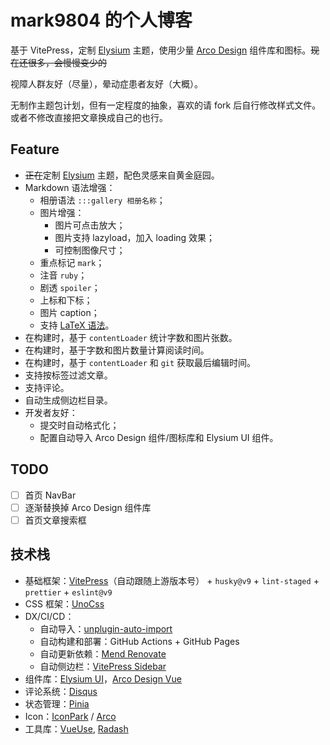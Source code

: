 # mark9804 的个人博客

基于 VitePress，定制 [Elysium](./docs/.vitepress/theme/components/ElysiumUI) 主题，使用少量 [Arco Design](https://arco.design/vue/) 组件库和图标。~~现在还很多，会慢慢变少的~~

视障人群友好（尽量），晕动症患者友好（大概）。

无制作主题包计划，但有一定程度的抽象，喜欢的请 fork 后自行修改样式文件。或者不修改直接把文章换成自己的也行。

## Feature

- ~~正在~~定制 [Elysium](./docs/.vitepress/theme/components/ElysiumUI) 主题，配色灵感来自黄金庭园。
- Markdown 语法增强：
  - 相册语法 `:::gallery 相册名称`；
  - 图片增强：
    - 图片可点击放大；
    - 图片支持 lazyload，加入 loading 效果；
    - 可控制图像尺寸；
  - 重点标记 `mark`；
  - 注音 `ruby`；
  - 剧透 `spoiler`；
  - 上标和下标；
  - 图片 caption；
  - 支持 [LaTeX 语法](https://www.latex-project.org/)。
- 在构建时，基于 `contentLoader` 统计字数和图片张数。
- 在构建时，基于字数和图片数量计算阅读时间。
- 在构建时，基于 `contentLoader` 和 `git` 获取最后编辑时间。
- 支持按标签过滤文章。
- 支持评论。
- 自动生成侧边栏目录。
- 开发者友好：
  - 提交时自动格式化；
  - 配置自动导入 Arco Design 组件/图标库和 Elysium UI 组件。

## TODO

- [ ] 首页 NavBar
- [ ] 逐渐替换掉 Arco Design 组件库
- [ ] 首页文章搜索框

## 技术栈

- 基础框架：[VitePress](https://vitepress.vuejs.org/)（自动跟随上游版本号） + `husky@v9` + `lint-staged` + `prettier` + `eslint@v9`
- CSS 框架：[UnoCss](https://unocss.dev/)
- DX/CI/CD：
  - 自动导入：[unplugin-auto-import](https://github.com/unplugin/unplugin-auto-import#readme)
  - 自动构建和部署：GitHub Actions + GitHub Pages
  - 自动更新依赖：[Mend Renovate](https://www.mend.io/renovate-free/)
  - 自动侧边栏：[VitePress Sidebar](https://vitepress-sidebar.jooy2.com)
- 组件库：[Elysium UI](./docs/.vitepress/theme/components/ElysiumUI)，[Arco Design Vue](https://arco.design/vue/)
- 评论系统：[Disqus](https://disqus.com/)
- 状态管理：[Pinia](https://pinia.vuejs.org/)
- Icon：[IconPark](https://iconpark.bytedance.com/) / [Arco](https://arco.design/vue/component/icon)
- 工具库：[VueUse](https://vueuse.org/), [Radash](https://radash-docs.vercel.app/docs/getting-started)
